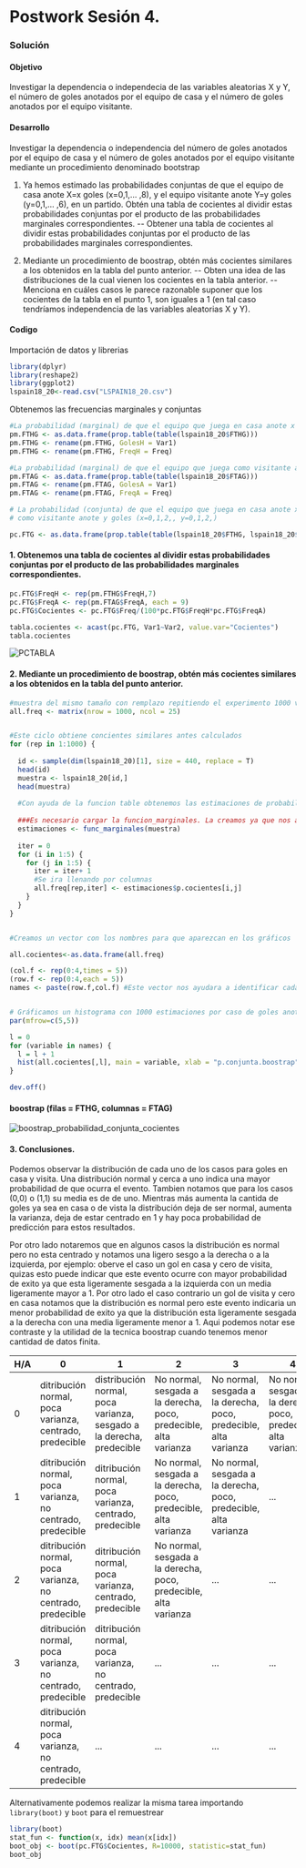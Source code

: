 # Postwork Sesión 4.

### Solución

#### Objetivo

Investigar la dependencia o independecia de las variables aleatorias X y Y, el número de goles anotados por el equipo de casa y el número de goles anotados por el equipo visitante.

#### Desarrollo
Investigar la dependencia o independencia del número de goles anotados por el equipo de casa y el número de goles anotados por el equipo visitante mediante un procedimiento denominado bootstrap

1. Ya hemos estimado las probabilidades conjuntas de que el equipo de casa anote X=x goles (x=0,1,... ,8), y el equipo visitante anote Y=y goles (y=0,1,... ,6), en un partido. Obtén una tabla de cocientes al dividir estas probabilidades conjuntas por el producto de las probabilidades marginales correspondientes.
-- Obtener una tabla de cocientes al dividir estas probabilidades conjuntas por el producto de las probabilidades marginales correspondientes.

2. Mediante un procedimiento de boostrap, obtén más cocientes similares a los obtenidos en la tabla del punto anterior.
-- Obten una idea de las distribuciones de la cual vienen los cocientes en la tabla anterior. 
-- Menciona en cuáles casos le parece razonable suponer que los cocientes de la tabla en el punto 1, son iguales a 1 (en tal caso tendríamos independencia de las variables aleatorias X y Y).

#### Codigo 

Importación de datos y librerias
```R
library(dplyr)
library(reshape2)
library(ggplot2)
lspain18_20<-read.csv("LSPAIN18_20.csv")
```

Obtenemos las frecuencias marginales y conjuntas
```R
#La probabilidad (marginal) de que el equipo que juega en casa anote x goles (x=0,1,2,)
pm.FTHG <- as.data.frame(prop.table(table(lspain18_20$FTHG)))
pm.FTHG <- rename(pm.FTHG, GolesH = Var1)
pm.FTHG <- rename(pm.FTHG, FreqH = Freq)

#La probabilidad (marginal) de que el equipo que juega como visitante anote y goles (y=0,1,2,)
pm.FTAG <- as.data.frame(prop.table(table(lspain18_20$FTAG)))
pm.FTAG <- rename(pm.FTAG, GolesA = Var1)
pm.FTAG <- rename(pm.FTAG, FreqA = Freq)

# La probabilidad (conjunta) de que el equipo que juega en casa anote x goles y el equipo que juega 
# como visitante anote y goles (x=0,1,2,, y=0,1,2,)

pc.FTG <- as.data.frame(prop.table(table(lspain18_20$FTHG, lspain18_20$FTAG)) * 100)
```

#### 1. Obtenemos una tabla de cocientes al dividir estas probabilidades conjuntas por el producto de las probabilidades marginales correspondientes.
```R
pc.FTG$FreqH <- rep(pm.FTHG$FreqH,7)
pc.FTG$FreqA <- rep(pm.FTAG$FreqA, each = 9)
pc.FTG$Cocientes <- pc.FTG$Freq/(100*pc.FTG$FreqH*pc.FTG$FreqA)

tabla.cocientes <- acast(pc.FTG, Var1~Var2, value.var="Cocientes")
tabla.cocientes
```
![PCTABLA](https://user-images.githubusercontent.com/71915068/105949628-9935c000-6032-11eb-9514-06c23793d355.PNG)

#### 2. Mediante un procedimiento de boostrap, obtén más cocientes similares a los obtenidos en la tabla del punto anterior.
```R
#muestra del mismo tamaño con remplazo repitiendo el experimento 1000 veces
all.freq <- matrix(nrow = 1000, ncol = 25)


#Este ciclo obtiene concientes similares antes calculados
for (rep in 1:1000) {
  
  id <- sample(dim(lspain18_20)[1], size = 440, replace = T)
  head(id)
  muestra <- lspain18_20[id,]
  head(muestra)
  
  #Con ayuda de la funcion table obtenemos las estimaciones de probabilidades
  
  ###Es necesario cargar la funcion_marginales. La creamos ya que nos ayuda a reciclar codigo y nos ahorra un poco de tiempo.
  estimaciones <- func_marginales(muestra) 
  
  iter = 0
  for (i in 1:5) {
    for (j in 1:5) {
      iter = iter+ 1
      #Se ira llenando por columnas
      all.freq[rep,iter] <- estimaciones$p.cocientes[i,j]
    }
  }
}


#Creamos un vector con los nombres para que aparezcan en los gráficos

all.cocientes<-as.data.frame(all.freq)

(col.f <- rep(0:4,times = 5))
(row.f <- rep(0:4,each = 5))
names <- paste(row.f,col.f) #Este vector nos ayudara a identificar cada caso


# Gráficamos un histograma con 1000 estimaciones por caso de goles anotados y de visita
par(mfrow=c(5,5))

l = 0
for (variable in names) {
  l = l + 1
  hist(all.cocientes[,l], main = variable, xlab = "p.conjunta.boostrap")
}

dev.off()  
```
#### boostrap (filas = FTHG, columnas = FTAG)
![boostrap_probabilidad_conjunta_cocientes](https://user-images.githubusercontent.com/71915068/106407655-3eb9ac80-6402-11eb-82bd-95857f156bab.png)

#### 3. Conclusiones.
Podemos observar la distribución de cada uno de los casos para goles en casa y visita. Una distribución normal y cerca a uno indica una mayor probabilidad de que ocurra el evento. Tambien notamos que para los casos (0,0) o (1,1) su media es de de uno. Mientras más aumenta la cantida de goles ya sea en casa o de vista la distribución deja de ser normal, aumenta la varianza, deja de estar centrado en 1 y hay poca probabilidad de predicción para estos resultados.

Por otro lado notaremos que en algunos casos la distribución es normal pero no esta centrado y notamos una ligero sesgo a la derecha o a la izquierda, por ejemplo: oberve el caso un gol en casa y cero de visita, quizas esto puede indicar que este evento ocurre con mayor probabilidad de exito ya que esta ligeramente sesgada a la izquierda con un media ligeramente mayor a 1. Por otro lado el caso contrario un gol de visita y cero en casa notamos que la distribución es normal pero este evento indicaria un menor probabilidad de exito ya que la distribución esta ligeramente sesgada a la derecha con una media ligeramente menor a 1. Aqui podemos notar ese contraste y la utilidad de la tecnica boostrap cuando tenemos menor cantidad de datos finita.


| H/A  |0   |1   | 2  | 3  |4   |
|---|---|---|---|---|---|
|0   |ditribución normal, poca varianza, centrado, predecible   |distribución normal, poca varianza, sesgado a la derecha, predecible|No normal, sesgada a la derecha, poco, predecible, alta varianza|No normal, sesgada a la derecha, poco, predecible, alta varianza|No normal, sesgada a la derecha, poco, predecible, alta varianza|
|1  |ditribución normal, poca varianza, no centrado, predecible   |ditribución normal, poca varianza, centrado, predecible  | No normal, sesgada a la derecha, poco, predecible, alta varianza |  No normal, sesgada a la derecha, poco, predecible, alta varianza | ... |
|2  | ditribución normal, poca varianza, no centrado, predecible  |ditribución normal, poca varianza, centrado, predecible | No normal, sesgada a la derecha, poco, predecible, alta varianza  | ...  | ...  |
|3  | ditribución normal, poca varianza, no centrado, predecible  |ditribución normal, poca varianza, no centrado, predecible|...|...|...|
|4  |ditribución normal, poca varianza, no centrado, predecible   | ...  | ... | ... | ... |

Alternativamente podemos realizar la misma tarea importando `library(boot)` y `boot` para el remuestrear
```R
library(boot)
stat_fun <- function(x, idx) mean(x[idx])
boot_obj <- boot(pc.FTG$Cocientes, R=10000, statistic=stat_fun)
boot_obj
```
